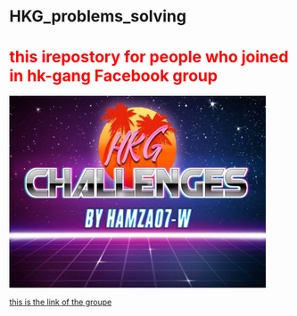 # HKG_problems_solving

<h1 style="color:red";>this irepostory for people who joined in hk-gang Facebook group</h1>
<img src="hkch.jpg" alt="Flowers in Chania" width="460" height="345">
<p style="color:golde";><a href="https://web.facebook.com/groups/HK6GANG"> this is the link of the groupe</a></p>

